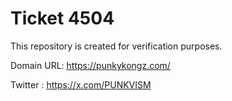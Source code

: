# Ticket 4504
This repository is created for verification purposes.

Domain URL: https://punkykongz.com/

Twitter : https://x.com/PUNKVISM
